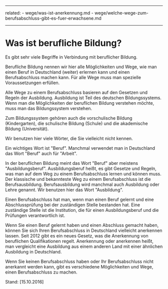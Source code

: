 * * *

related: - wege/was-ist-anerkennung.md - wege/welche-wege-zum-berufsabschluss-gibt-es-fuer-erwachsene.md

* * *

# Was ist berufliche Bildung?

Es gibt sehr viele Begriffe in Verbindung mit beruflicher Bildung.

Berufliche Bildung nennen wir hier alle Möglichkeiten und Wege, wie man einen Beruf in Deutschland \(weiter\) erlernen kann und einen Berufsabschluss machen kann. Für alle Wege muss man spezielle Voraussetzungen erfüllen.

Alle Wege zu einem Berufsabschluss basieren auf den Gesetzen und Regeln der Ausbildung. Ausbildung ist Teil des deutschen Bildungssystems. Wenn man die Möglichkeiten der beruflichen Bildung verstehen möchte, muss man das Bildungssystem verstehen.

Zum Bildungssystem gehören auch die vorschulische Bildung \(Kindergarten\), die schulische Bildung \(Schule\) und die akademische Bildung \(Universität\).

Wir benutzen hier viele Wörter, die Sie vielleicht nicht kennen.

Ein wichtiges Wort ist "Beruf". Manchmal verwendet man in Deutschland das Wort "Beruf" auch für "Arbeit".

In der beruflichen Bildung meint das Wort "Beruf" aber meistens "Ausbildungsberuf". Ausbildungsberuf heißt, es gibt Gesetze und Regeln, was man auf dem Weg zu einem Berufsabschluss lernen und können muss. Der klassische und bekannteste Weg zu einem Berufsabschluss ist die Berufsausbildung. Berufsausbildung wird manchmal auch Ausbildung oder Lehre genannt. Wir benutzen hier das Wort "Ausbildung".

Einen Berufsabschluss hat man, wenn man einen Beruf gelernt und eine Abschlussprüfung bei der zuständigen Stelle bestanden hat. Eine zuständige Stelle ist die Institution, die für einen Ausbildungsberuf und die Prüfungen verantwortlich ist.

Wenn Sie einen Beruf gelernt haben und einen Abschluss gemacht haben, können Sie sich Ihren Berufsabschluss in Deutschland vielleicht anerkennen lassen. Seit 2012 gibt es ein neues Gesetz, was die Anerkennung von beruflichen Qualifikationen regelt. Anerkennung oder anerkennen heißt, man vergleicht eine Ausbildung aus einem anderen Land mit einer ähnlichen Ausbildung in Deutschland.

Wenn Sie keinen Berufsabschluss haben oder Ihr Berufsabschluss nicht anerkannt werden kann, gibt es verschiedene Möglichkeiten und Wege, einen Berufsabschluss zu machen.

Stand: [15.10.2016]